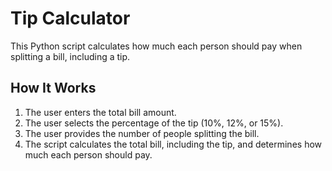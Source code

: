 # Tip Calculator

This Python script calculates how much each person should pay when splitting a bill, including a tip.

## How It Works
1. The user enters the total bill amount.
2. The user selects the percentage of the tip (10%, 12%, or 15%).
3. The user provides the number of people splitting the bill.
4. The script calculates the total bill, including the tip, and determines how much each person should pay.

